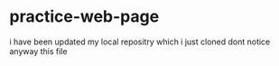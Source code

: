 # practice-web-page

i have been updated my local repositry which i just cloned dont notice anyway this file
